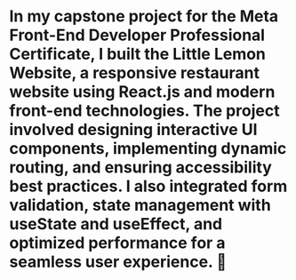# In my capstone project for the Meta Front-End Developer Professional Certificate, I built the Little Lemon Website, a responsive restaurant website using React.js and modern front-end technologies. The project involved designing interactive UI components, implementing dynamic routing, and ensuring accessibility best practices. I also integrated form validation, state management with useState and useEffect, and optimized performance for a seamless user experience. 🚀
